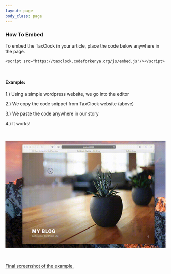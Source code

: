 ```yaml
---
layout: page
body_class: page
---
```


### How To Embed

To embed the TaxClock in your article, place the code below anywhere in the page.

```
<script src="https://taxclock.codeforkenya.org/js/embed.js"/></script>
```

<br/>

#### Example:

1.) Using a simple wordpress website, we go into the editor

2.) We copy the code snippet from TaxClock website (above)

3.) We paste the code anywhere in our story

4.) It works!

<br/>

![Steps](tc.gif)

<br/>

<a href="screenshot.png" target="_blank"><i class="fa fa-file-image-o"></i> Final screenshot of the example.</a>
